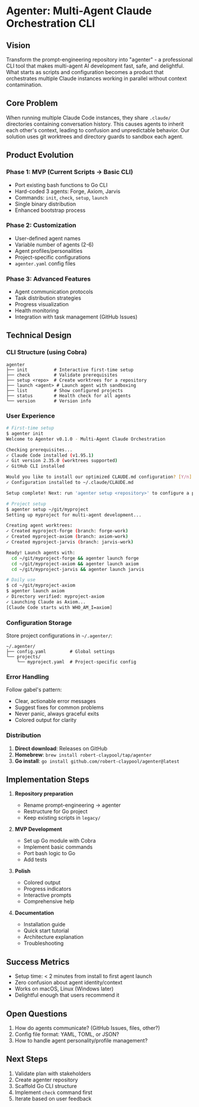 # Agenter: Multi-Agent Claude Orchestration CLI

## Vision

Transform the prompt-engineering repository into "agenter" - a professional CLI tool that makes multi-agent AI development fast, safe, and delightful. What starts as scripts and configuration becomes a product that orchestrates multiple Claude instances working in parallel without context contamination.

## Core Problem

When running multiple Claude Code instances, they share `.claude/` directories containing conversation history. This causes agents to inherit each other's context, leading to confusion and unpredictable behavior. Our solution uses git worktrees and directory guards to sandbox each agent.

## Product Evolution

### Phase 1: MVP (Current Scripts → Basic CLI)
- Port existing bash functions to Go CLI
- Hard-coded 3 agents: Forge, Axiom, Jarvis  
- Commands: `init`, `check`, `setup`, `launch`
- Single binary distribution
- Enhanced bootstrap process

### Phase 2: Customization
- User-defined agent names
- Variable number of agents (2-6)
- Agent profiles/personalities
- Project-specific configurations
- `agenter.yaml` config files

### Phase 3: Advanced Features
- Agent communication protocols
- Task distribution strategies
- Progress visualization
- Health monitoring
- Integration with task management (GitHub Issues)

## Technical Design

### CLI Structure (using Cobra)
```
agenter
├── init          # Interactive first-time setup
├── check         # Validate prerequisites
├── setup <repo>  # Create worktrees for a repository
├── launch <agent> # Launch agent with sandboxing
├── list          # Show configured projects
├── status        # Health check for all agents
└── version       # Version info
```

### User Experience

```bash
# First-time setup
$ agenter init
Welcome to Agenter v0.1.0 - Multi-Agent Claude Orchestration

Checking prerequisites...
✓ Claude Code installed (v1.95.1)
✓ Git version 2.35.0 (worktrees supported)
✓ GitHub CLI installed

Would you like to install our optimized CLAUDE.md configuration? [Y/n] y
✓ Configuration installed to ~/.claude/CLAUDE.md

Setup complete! Next: run 'agenter setup <repository>' to configure a project.

# Project setup
$ agenter setup ~/git/myproject
Setting up myproject for multi-agent development...

Creating agent worktrees:
✓ Created myproject-forge (branch: forge-work)
✓ Created myproject-axiom (branch: axiom-work)  
✓ Created myproject-jarvis (branch: jarvis-work)

Ready! Launch agents with:
  cd ~/git/myproject-forge && agenter launch forge
  cd ~/git/myproject-axiom && agenter launch axiom
  cd ~/git/myproject-jarvis && agenter launch jarvis

# Daily use
$ cd ~/git/myproject-axiom
$ agenter launch axiom
✓ Directory verified: myproject-axiom
✓ Launching Claude as Axiom...
[Claude Code starts with WHO_AM_I=axiom]
```

### Configuration Storage

Store project configurations in `~/.agenter/`:
```
~/.agenter/
├── config.yaml         # Global settings
└── projects/
    └── myproject.yaml  # Project-specific config
```

### Error Handling

Follow gabel's pattern:
- Clear, actionable error messages
- Suggest fixes for common problems
- Never panic, always graceful exits
- Colored output for clarity

### Distribution

1. **Direct download**: Releases on GitHub
2. **Homebrew**: `brew install robert-claypool/tap/agenter`
3. **Go install**: `go install github.com/robert-claypool/agenter@latest`

## Implementation Steps

1. **Repository preparation**
   - Rename prompt-engineering → agenter
   - Restructure for Go project
   - Keep existing scripts in `legacy/`

2. **MVP Development**
   - Set up Go module with Cobra
   - Implement basic commands
   - Port bash logic to Go
   - Add tests

3. **Polish**
   - Colored output
   - Progress indicators  
   - Interactive prompts
   - Comprehensive help

4. **Documentation**
   - Installation guide
   - Quick start tutorial
   - Architecture explanation
   - Troubleshooting

## Success Metrics

- Setup time: < 2 minutes from install to first agent launch
- Zero confusion about agent identity/context
- Works on macOS, Linux (Windows later)
- Delightful enough that users recommend it

## Open Questions

1. How do agents communicate? (GitHub Issues, files, other?)
2. Config file format: YAML, TOML, or JSON?
3. How to handle agent personality/profile management?

## Next Steps

1. Validate plan with stakeholders
2. Create agenter repository
3. Scaffold Go CLI structure
4. Implement `check` command first
5. Iterate based on user feedback

